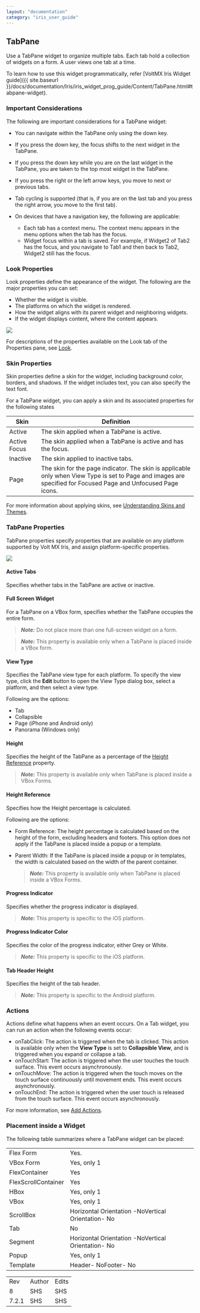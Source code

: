 ```yaml
---
layout: "documentation"
category: "iris_user_guide"
---
```

                           


TabPane
-------

Use a TabPane widget to organize multiple tabs. Each tab hold a collection of widgets on a form. A user views one tab at a time.

To learn how to use this widget programmatically, refer [VoltMX Iris Widget guide]({{ site.baseurl }}/docs/documentation/Iris/iris_widget_prog_guide/Content/TabPane.html#tabpane-widget).

### Important Considerations

The following are important considerations for a TabPane widget:

*   You can navigate within the TabPane only using the down key.
*   If you press the down key, the focus shifts to the next widget in the TabPane.
*   If you press the down key while you are on the last widget in the TabPane, you are taken to the top most widget in the TabPane.
*   If you press the right or the left arrow keys, you move to next or previous tabs.
*   Tab cycling is supported (that is, if you are on the last tab and you press the right arrow, you move to the first tab).

*   On devices that have a navigation key, the following are applicable:
    *   Each tab has a context menu. The context menu appears in the menu options when the tab has the focus.
    *   Widget focus within a tab is saved. For example, if Widget2 of Tab2 has the focus, and you navigate to Tab1 and then back to Tab2, Widget2 still has the focus.
        

### Look Properties

Look properties define the appearance of the widget. The following are the major properties you can set:

*   Whether the widget is visible.
*   The platforms on which the widget is rendered.
*   How the widget aligns with its parent widget and neighboring widgets.
*   If the widget displays content, where the content appears.

![](Resources/Images/tabPane.png)

For descriptions of the properties available on the Look tab of the Properties pane, see [Look](Look.html#Flex).

### Skin Properties

Skin properties define a skin for the widget, including background color, borders, and shadows. If the widget includes text, you can also specify the text font.

For a TabPane widget, you can apply a skin and its associated properties for the following states

  
| Skin | Definition |
| --- | --- |
| Active | The skin applied when a TabPane is active. |
| Active Focus | The skin applied when a TabPane is active and has the focus. |
| Inactive | The skin applied to inactive tabs. |
| Page | The skin for the page indicator. The skin is applicable only when View Type is set to Page and images are specified for Focused Page and Unfocused Page icons. |

For more information about applying skins, see [Understanding Skins and Themes](Customizing_the_Look_and_Feel_with_Skins.html).

### TabPane Properties

TabPane properties specify properties that are available on any platform supported by Volt MX Iris, and assign platform-specific properties.

![](Resources/Images/image12.png)

#### Active Tabs

Specifies whether tabs in the TabPane are active or inactive.

#### Full Screen Widget

For a TabPane on a VBox form, specifies whether the TabPane occupies the entire form.

> **_Note:_** Do not place more than one full-screen widget on a form.

> **_Note:_** This property is available only when a TabPane is placed inside a VBox form.

#### View Type

Specifies the TabPane view type for each platform. To specify the view type, click the **Edit** button to open the View Type dialog box, select a platform, and then select a view type.

Following are the options:

*   Tab
*   Collapsible
*   Page (iPhone and Android only)
*   Panorama (Windows only)

#### Height

Specifies the height of the TabPane as a percentage of the [](#height-reference)[Height Reference](#Height_Reference) property.

> **_Note:_** This property is available only when TabPane is placed inside a VBox Forms.

#### Height Reference

Specifies how the Height percentage is calculated.

Following are the options:

*   Form Reference: The height percentage is calculated based on the height of the form, excluding headers and footers. This option does not apply if the TabPane is placed inside a popup or a template.
*   Parent Width: If the TabPane is placed inside a popup or in templates, the width is calculated based on the width of the parent container.
    
    > **_Note:_** This property is available only when TabPane is placed inside a VBox Forms.
    

#### Progress Indicator

Specifies whether the progress indicator is displayed.

> **_Note:_** This property is specific to the iOS platform.

#### Progress Indicator Color

Specifies the color of the progress indicator, either Grey or White.

> **_Note:_** This property is specific to the iOS platform.

#### Tab Header Height

Specifies the height of the tab header.

> **_Note:_** This property is specific to the Android platform.

### Actions

Actions define what happens when an event occurs. On a Tab widget, you can run an action when the following events occur:

*   onTabClick: The action is triggered when the tab is clicked. This action is available only when the **View Type** is set to **Collapsible View**, and is triggered when you expand or collapse a tab.
*   onTouchStart: The action is triggered when the user touches the touch surface. This event occurs asynchronously.
*   onTouchMove: The action is triggered when the touch moves on the touch surface continuously until movement ends. This event occurs asynchronously.
*   onTouchEnd: The action is triggered when the user touch is released from the touch surface. This event occurs asynchronously.

For more information, see [Add Actions](working_with_Action_Editor.html).

### Placement inside a Widget

The following table summarizes where a TabPane widget can be placed:

<table style="mc-table-style: url('Resources/TableStyles/Basic.css');" class="TableStyle-Basic" cellspacing="0"><colgroup><col class="TableStyle-Basic-Column-Column1" style="width: 79px;"> <col class="TableStyle-Basic-Column-Column1"></colgroup><tbody><tr class="TableStyle-Basic-Body-Body1"><td class="TableStyle-Basic-BodyE-Column1-Body1">Flex Form</td><td class="TableStyle-Basic-BodyD-Column1-Body1">Yes.</td></tr><tr class="TableStyle-Basic-Body-Body1"><td class="TableStyle-Basic-BodyE-Column1-Body1">VBox Form</td><td class="TableStyle-Basic-BodyD-Column1-Body1">Yes, only 1</td></tr><tr class="TableStyle-Basic-Body-Body1"><td class="TableStyle-Basic-BodyE-Column1-Body1">FlexContainer</td><td class="TableStyle-Basic-BodyD-Column1-Body1">Yes</td></tr><tr class="TableStyle-Basic-Body-Body1"><td class="TableStyle-Basic-BodyE-Column1-Body1">FlexScrollContainer</td><td class="TableStyle-Basic-BodyD-Column1-Body1">Yes</td></tr><tr class="TableStyle-Basic-Body-Body1"><td class="TableStyle-Basic-BodyE-Column1-Body1">HBox</td><td class="TableStyle-Basic-BodyD-Column1-Body1">Yes, only 1</td></tr><tr class="TableStyle-Basic-Body-Body1"><td class="TableStyle-Basic-BodyE-Column1-Body1">VBox</td><td class="TableStyle-Basic-BodyD-Column1-Body1">Yes, only 1</td></tr><tr class="TableStyle-Basic-Body-Body1"><td class="TableStyle-Basic-BodyE-Column1-Body1">ScrollBox</td><td class="TableStyle-Basic-BodyD-Column1-Body1">Horizontal Orientation -NoVertical Orientation- No</td></tr><tr class="TableStyle-Basic-Body-Body1"><td class="TableStyle-Basic-BodyE-Column1-Body1">Tab</td><td class="TableStyle-Basic-BodyD-Column1-Body1">No</td></tr><tr class="TableStyle-Basic-Body-Body1"><td class="TableStyle-Basic-BodyE-Column1-Body1">Segment</td><td class="TableStyle-Basic-BodyD-Column1-Body1">Horizontal Orientation -NoVertical Orientation- No</td></tr><tr class="TableStyle-Basic-Body-Body1"><td class="TableStyle-Basic-BodyE-Column1-Body1">Popup</td><td class="TableStyle-Basic-BodyD-Column1-Body1">Yes, only 1</td></tr><tr class="TableStyle-Basic-Body-Body1"><td class="TableStyle-Basic-BodyB-Column1-Body1">Template&nbsp;</td><td class="TableStyle-Basic-BodyA-Column1-Body1">Header- NoFooter- No</td></tr></tbody></table>

<table style="margin-left: 0;margin-right: auto;mc-table-style: url('Resources/TableStyles/RevisionTable.css');" class="TableStyle-RevisionTable" cellspacing="0" data-mc-conditions="Default.HTML5 Only"><colgroup><col class="TableStyle-RevisionTable-Column-Column1" style="width: 26px;"> <col class="TableStyle-RevisionTable-Column-Column1"> <col class="TableStyle-RevisionTable-Column-Column1"></colgroup><tbody><tr class="TableStyle-RevisionTable-Body-Body1"><td class="TableStyle-RevisionTable-BodyE-Column1-Body1" data-mc-conditions="Default.HTML5 Only">Rev</td><td class="TableStyle-RevisionTable-BodyE-Column1-Body1" data-mc-conditions="Default.HTML5 Only">Author</td><td class="TableStyle-RevisionTable-BodyD-Column1-Body1" data-mc-conditions="Default.HTML5 Only">Edits</td></tr><tr class="TableStyle-RevisionTable-Body-Body1"><td class="TableStyle-RevisionTable-BodyE-Column1-Body1" data-mc-conditions="Default.HTML5 Only">8</td><td class="TableStyle-RevisionTable-BodyE-Column1-Body1" data-mc-conditions="Default.HTML5 Only">SHS</td><td class="TableStyle-RevisionTable-BodyD-Column1-Body1" data-mc-conditions="Default.HTML5 Only">SHS</td></tr><tr class="TableStyle-RevisionTable-Body-Body1"><td class="TableStyle-RevisionTable-BodyB-Column1-Body1" data-mc-conditions="Default.HTML5 Only">7.2.1</td><td class="TableStyle-RevisionTable-BodyB-Column1-Body1" data-mc-conditions="Default.HTML5 Only">SHS</td><td class="TableStyle-RevisionTable-BodyA-Column1-Body1" data-mc-conditions="Default.HTML5 Only">SHS</td></tr></tbody></table>
